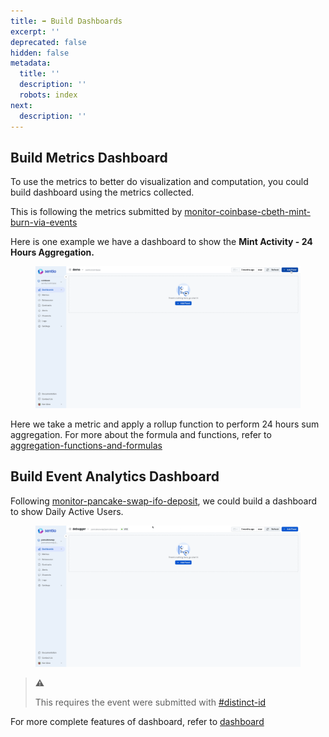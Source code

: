 ```yaml
---
title: ➡ Build Dashboards
excerpt: ''
deprecated: false
hidden: false
metadata:
  title: ''
  description: ''
  robots: index
next:
  description: ''
---
```

## Build Metrics Dashboard <a href="#graphing" id="graphing"></a>

To use the metrics to better do visualization and computation, you could build dashboard using the metrics collected.

This is following the metrics submitted by [monitor-coinbase-cbeth-mint-burn-via-events](monitor-coinbase-cbeth-mint-burn-via-events "mention")

Here is one example we have a dashboard to show the **Mint Activity - 24 Hours Aggregation.**

<figure>
  <img src="https://raw.githubusercontent.com/sentioxyz/docs/v1.0/assets/dashboard (1).gif" alt="" />
  <figcaption></figcaption>
</figure>

Here we take a metric and apply a rollup function to perform 24 hours sum aggregation. For more about the formula and functions, refer to [aggregation-functions-and-formulas](aggregation-functions-and-formulas "mention")

## Build Event Analytics Dashboard <a href="#graphing" id="graphing"></a>

Following [monitor-pancake-swap-ifo-deposit](monitor-pancake-swap-ifo-deposit "mention"), we could build a dashboard to show Daily Active Users.

<figure>
  <img src="https://raw.githubusercontent.com/sentioxyz/docs/v1.0/assets/eventAnalytics.gif" alt="" />
  <figcaption></figcaption>
</figure>

> ⚠️
>
> This requires the event were submitted with [#distinct-id](logs-in-processor#distinct-id "mention")

For more complete features of dashboard, refer to [dashboard](dashboard "mention")